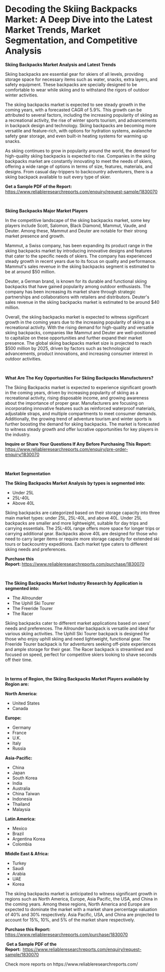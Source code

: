 <p><h1>Decoding the Skiing Backpacks Market: A Deep Dive into the Latest Market Trends, Market Segmentation, and Competitive Analysis</h1></p><p><strong>Skiing Backpacks Market Analysis and Latest Trends</strong></p>
<p><p>Skiing backpacks are essential gear for skiers of all levels, providing storage space for necessary items such as water, snacks, extra layers, and safety equipment. These backpacks are specially designed to be comfortable to wear while skiing and to withstand the rigors of outdoor winter activities.</p><p>The skiing backpacks market is expected to see steady growth in the coming years, with a forecasted CAGR of 5.9%. This growth can be attributed to several factors, including the increasing popularity of skiing as a recreational activity, the rise of winter sports tourism, and advancements in backpack design and technology. Skiing backpacks are becoming more versatile and feature-rich, with options for hydration systems, avalanche safety gear storage, and even built-in heating systems for warming up snacks.</p><p>As skiing continues to grow in popularity around the world, the demand for high-quality skiing backpacks is expected to rise. Companies in the skiing backpacks market are constantly innovating to meet the needs of skiers, offering a wide range of options in terms of size, features, materials, and designs. From casual day-trippers to backcountry adventurers, there is a skiing backpack available to suit every type of skier.</p></p>
<p><strong>Get a Sample PDF of the Report:&nbsp;</strong> <a href="https://www.reliableresearchreports.com/enquiry/request-sample/1830070">https://www.reliableresearchreports.com/enquiry/request-sample/1830070</a></p>
<p>&nbsp;</p>
<p><strong>Skiing Backpacks Major Market Players</strong></p>
<p><p>In the competitive landscape of the skiing backpacks market, some key players include Scott, Salomon, Black Diamond, Mammut, Vaude, and Deuter. Among these, Mammut and Deuter are notable for their strong market presence and growth.</p><p>Mammut, a Swiss company, has been expanding its product range in the skiing backpacks market by introducing innovative designs and features that cater to the specific needs of skiers. The company has experienced steady growth in recent years due to its focus on quality and performance. Mammut's sales revenue in the skiing backpacks segment is estimated to be at around $50 million.</p><p>Deuter, a German brand, is known for its durable and functional skiing backpacks that have gained popularity among outdoor enthusiasts. The company has been increasing its market share through strategic partnerships and collaborations with retailers and distributors. Deuter's sales revenue in the skiing backpacks market is estimated to be around $40 million.</p><p>Overall, the skiing backpacks market is expected to witness significant growth in the coming years due to the increasing popularity of skiing as a recreational activity. With the rising demand for high-quality and versatile skiing backpacks, companies like Mammut and Deuter are well-positioned to capitalize on these opportunities and further expand their market presence. The global skiing backpacks market size is projected to reach $500 million by 2025, driven by factors such as technological advancements, product innovations, and increasing consumer interest in outdoor activities.</p></p>
<p>&nbsp;</p>
<p><strong>What Are The Key Opportunities For Skiing Backpacks Manufacturers?</strong></p>
<p><p>The Skiing Backpacks market is expected to experience significant growth in the coming years, driven by increasing popularity of skiing as a recreational activity, rising disposable income, and growing awareness about the importance of proper gear. Manufacturers are focusing on incorporating innovative features such as reinforced waterproof materials, adjustable straps, and multiple compartments to meet consumer demands. Additionally, the growing trend of adventure tourism and winter sports is further boosting the demand for skiing backpacks. The market is forecasted to witness steady growth and offer lucrative opportunities for key players in the industry.</p></p>
<p><strong>Inquire or Share Your Questions If Any Before Purchasing This Report:</strong> <a href="https://www.reliableresearchreports.com/enquiry/pre-order-enquiry/1830070">https://www.reliableresearchreports.com/enquiry/pre-order-enquiry/1830070</a></p>
<p>&nbsp;</p>
<p><strong>Market Segmentation</strong></p>
<p><strong>The Skiing Backpacks Market Analysis by types is segmented into:</strong></p>
<p><ul><li>Under 25L</li><li>25L-40L</li><li>Above 40L</li></ul></p>
<p><p>Skiing backpacks are categorized based on their storage capacity into three main market types: under 25L, 25L-40L, and above 40L. Under 25L backpacks are smaller and more lightweight, suitable for day trips and carrying essentials. The 25L-40L range offers more space for longer trips or carrying additional gear. Backpacks above 40L are designed for those who need to carry larger items or require more storage capacity for extended ski tours or backcountry expeditions. Each market type caters to different skiing needs and preferences.</p></p>
<p><strong>Purchase this Report:&nbsp;</strong><a href="https://www.reliableresearchreports.com/purchase/1830070">https://www.reliableresearchreports.com/purchase/1830070</a></p>
<p>&nbsp;</p>
<p><strong>The Skiing Backpacks Market Industry Research by Application is segmented into:</strong></p>
<p><ul><li>The Allrounder</li><li>The Uphill Ski Tourer</li><li>The Freeride Tourer</li><li>The Racer</li></ul></p>
<p><p>Skiing backpacks cater to different market applications based on users' needs and preferences. The Allrounder backpack is versatile and ideal for various skiing activities. The Uphill Ski Tourer backpack is designed for those who enjoy uphill skiing and need lightweight, functional gear. The Freeride Tourer backpack is for adventurers seeking off-piste experiences and ample storage for their gear. The Racer backpack is streamlined and focused on speed, perfect for competitive skiers looking to shave seconds off their time.</p></p>
<p>&nbsp;</p>
<p><strong>In terms of Region, the Skiing Backpacks Market Players available by Region are:</strong></p>
<p>
    <p> <strong> North America: </strong>
        <ul>
            <li>United States</li>
            <li>Canada</li>
        </ul>
        </p> 
    <p> <strong> Europe: </strong>
        <ul>
            <li>Germany</li>
            <li>France</li>
            <li>U.K.</li>
            <li>Italy</li>
            <li>Russia</li>
        </ul>
        </p> 
    <p> <strong> Asia-Pacific: </strong>
        <ul>
            <li>China</li>
            <li>Japan</li>
            <li>South Korea</li>
            <li>India</li>
            <li>Australia</li>
            <li>China Taiwan</li>
            <li>Indonesia</li>
            <li>Thailand</li>
            <li>Malaysia</li>
        </ul>
        </p> 
    <p> <strong> Latin America: </strong>
        <ul>
            <li>Mexico</li>
            <li>Brazil</li>
            <li>Argentina Korea</li>
            <li>Colombia</li>
        </ul>
        </p> 
    <p> <strong> Middle East & Africa: </strong>
        <ul>
            <li>Turkey</li>
            <li>Saudi</li>
            <li>Arabia</li>
            <li>UAE</li>
            <li>Korea</li>
        </ul>
    </p>
    </p>
<p><p>The skiing backpacks market is anticipated to witness significant growth in regions such as North America, Europe, Asia Pacific, the USA, and China in the coming years. Among these regions, North America and Europe are expected to dominate the market with a market share percentage valuation of 40% and 30% respectively. Asia Pacific, USA, and China are projected to account for 15%, 10%, and 5% of the market share respectively.</p></p>
<p><strong>Purchase this Report: </strong><a href="https://www.reliableresearchreports.com/purchase/1830070">https://www.reliableresearchreports.com/purchase/1830070</a></p>
<p>&nbsp;<strong>Get a Sample PDF of the Report:&nbsp;&nbsp;</strong><a href="https://www.reliableresearchreports.com/enquiry/request-sample/1830070">https://www.reliableresearchreports.com/enquiry/request-sample/1830070</a></p>
<p><strong></strong></p>
<p>Check more reports on https://www.reliableresearchreports.com/</p>